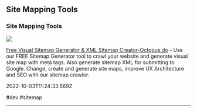 ## Site Mapping Tools

### Site Mapping Tools

![](https://static.octopus.do/og-image-03.png)

[Free Visual Sitemap Generator & XML Sitemap Creator-Octopus.do](https://octopus.do/sitemap/resource/generator) - Use our FREE Sitemap Generator tool to crawl your website and generate visual site map with meta tags. Also generate sitemap XML for submitting to Google. Change, create and generate site maps, improve UX Architecture and SEO with our sitemap crawler.

2022-10-03T11:24:33.569Z

#dev #sitemap

---
